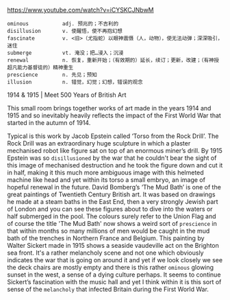 https://www.youtube.com/watch?v=iCYSKCJNbwM

```
ominous           adj. 预兆的；不吉利的
disillusion       v. 使醒悟，使不再抱幻想
fascinate         v. <旧>（尤指蛇）以眼神震慑（人，动物），使无法动弹；深深吸引，迷住
submerge          vt. 淹没；把…浸入；沉浸
renewal           n. 恢复，重新开始；（有效期的）延长，续订；更新，改建；（有神授超凡能力基督徒的）精神重生
prescience        n. 先见；预知
illusion          n. 错觉，幻觉；幻想，错误的观念
```

1914 & 1915 | Meet 500 Years of British Art

This small room brings together works of art made in the years 1914 and 1915 and so inevitably heavily reflects the impact of the First World War that started in the autumn of 1914. 

Typical is this work by Jacob Epstein called ‘Torso from the Rock Drill’. The Rock Drill was an extraordinary huge sculpture in which a plaster mechanised robot like figure sat on top of an enormous miner’s drill. By 1915 Epstein was so `disillusioned` by the war that he couldn't bear the sight of this image of mechanised destruction and he took the figure down and cut it in half, making it this much more ambiguous image with this helmeted machine like head and yet within its torso a small embryo, an image of hopeful renewal in the future. David Bomberg’s ‘The Mud Bath’ is one of the great paintings of Twentieth Century British art. It was based on drawings he made at a steam baths in the East End, then a very strongly Jewish part of London and you can see these figures about to dive into the waters or half submerged in the pool. The colours surely refer to the Union Flag and of course the title 'The Mud Bath' now shows a weird sort of `prescience` in that within months so many millions of men would be caught in the mud bath of the trenches in Northern France and Belgium. This painting by Walter Sickert made in 1915 shows a seaside vaudeville act on the Brighton sea front. It's a rather melancholy scene and not one which obviously indicates the war that is going on around it and yet if we look closely we see the deck chairs are mostly empty and there is this rather `ominous` glowing sunset in the west, a sense of a dying culture perhaps. It seems to continue Sickert’s fascination with the music hall and yet I think within it is this sort of sense of the `melancholy` that infected Britain during the First World War. 
